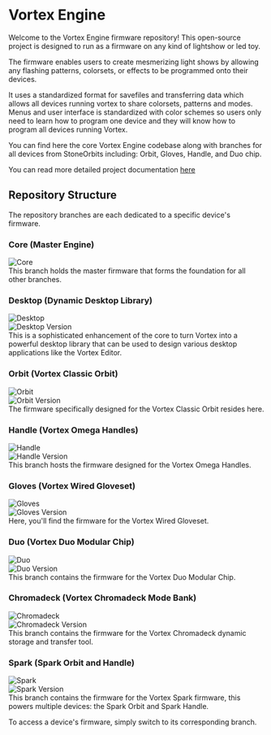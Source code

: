 # Vortex Engine

Welcome to the Vortex Engine firmware repository! This open-source project is designed to run as a firmware on any kind of lightshow or led toy. 

The firmware enables users to create mesmerizing light shows by allowing any flashing patterns, colorsets, or effects to be programmed onto their devices.  

It uses a standardized format for savefiles and transferring data which allows all devices running vortex to share colorsets, patterns and modes.  Menus and user interface is standardized with color schemes so users only need to learn how to program one device and they will know how to program all devices running Vortex. 

You can find here the core Vortex Engine codebase along with branches for all devices from StoneOrbits including: Orbit, Gloves, Handle, and Duo chip. 

You can read more detailed project documentation [here](https://stoneorbits.github.io/VortexEngine/)

## Repository Structure

The repository branches are each dedicated to a specific device's firmware. 

### Core (Master Engine)
![Core](https://github.com/StoneOrbits/VortexEngine/actions/workflows/core_build.yml/badge.svg?branch=master)  
This branch holds the master firmware that forms the foundation for all other branches.

### Desktop (Dynamic Desktop Library)
![Desktop](https://github.com/StoneOrbits/VortexEngine/actions/workflows/desktop_build.yml/badge.svg?branch=desktop)  
![Desktop Version](https://img.shields.io/endpoint?url=https://vortex.community/downloads/json/desktop/library?badge=true)  
This is a sophisticated enhancement of the core to turn Vortex into a powerful desktop library that can be used to design various desktop applications like the Vortex Editor.

### Orbit (Vortex Classic Orbit)
![Orbit](https://github.com/StoneOrbits/VortexEngine/actions/workflows/orbit_build.yml/badge.svg?branch=orbit)  
![Orbit Version](https://img.shields.io/endpoint?url=https://vortex.community/downloads/json/orbit/firmware?badge=true)  
The firmware specifically designed for the Vortex Classic Orbit resides here.

### Handle (Vortex Omega Handles)
![Handle](https://github.com/StoneOrbits/VortexEngine/actions/workflows/handle_build.yml/badge.svg?branch=handle)  
![Handle Version](https://img.shields.io/endpoint?url=https://vortex.community/downloads/json/handle/firmware?badge=true)  
This branch hosts the firmware designed for the Vortex Omega Handles.

### Gloves (Vortex Wired Gloveset)
![Gloves](https://github.com/StoneOrbits/VortexEngine/actions/workflows/gloves_build.yml/badge.svg?branch=gloves)  
![Gloves Version](https://img.shields.io/endpoint?url=https://vortex.community/downloads/json/gloves/firmware?badge=true)  
Here, you'll find the firmware for the Vortex Wired Gloveset.

### Duo (Vortex Duo Modular Chip)
![Duo](https://github.com/StoneOrbits/VortexEngine/actions/workflows/duo_build.yml/badge.svg?branch=duo)  
![Duo Version](https://img.shields.io/endpoint?url=https://vortex.community/downloads/json/duo/firmware?badge=true)  
This branch contains the firmware for the Vortex Duo Modular Chip.

### Chromadeck (Vortex Chromadeck Mode Bank)
![Chromadeck](https://github.com/StoneOrbits/VortexEngine/actions/workflows/chromadeck_build.yml/badge.svg?branch=chromadeck)  
![Chromadeck Version](https://img.shields.io/endpoint?url=https://vortex.community/downloads/json/chromadeck/firmware?badge=true)  
This branch contains the firmware for the Vortex Chromadeck dynamic storage and transfer tool.

### Spark (Spark Orbit and Handle)
![Spark](https://github.com/StoneOrbits/VortexEngine/actions/workflows/spark_build.yml/badge.svg?branch=spark)  
![Spark Version](https://img.shields.io/endpoint?url=https://vortex.community/downloads/json/spark/firmware?badge=true)  
This branch contains the firmware for the Vortex Spark firmware, this powers multiple devices: the Spark Orbit and Spark Handle.

To access a device's firmware, simply switch to its corresponding branch.

